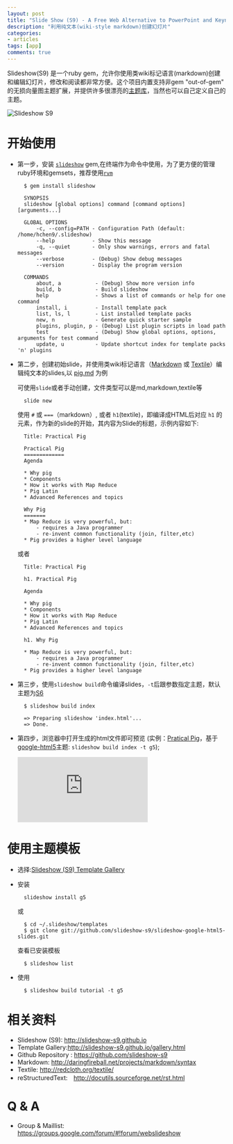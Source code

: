 ```yaml
---
layout: post
title: "Slide Show (S9) - A Free Web Alternative to PowerPoint and Keynote in Ruby"
description: "利用纯文本(wiki-style markdown)创建幻灯片"
categories: 
- articles
tags: [app]
comments: true
---
```


Slideshow(S9) 是一个ruby gem，允许你使用类wiki标记语言(markdown)创建和编辑幻灯片，修改和阅读都非常方便。这个项目内置支持非gem "out-of-gem" 的无损向量图主题扩展，并提供许多很漂亮的[主题库](http://slideshow-s9.github.io/gallery.html)，当然也可以自己定义自己的主题。

![Slideshow S9](https://0.gravatar.com/avatar/3d0992109f4581ea0e898e37fb48af39?d=https%3A%2F%2Fidenticons.github.com%2F92a03b30888f1885fd275110ed3a6dda.png&r=x&s=150)

开始使用
=======
- 第一步，安装 [`slideshow`](https://rubygems.org/gems/slideshow) gem,在终端作为命令中使用，为了更方便的管理ruby环境和gemsets，推荐使用[`rvm`](http://www.haoch.me/articles/ruby-with-rvm.html)
	
		$ gem install slideshow
		
		SYNOPSIS
	    slideshow [global options] command [command options] [arguments...]
		
		GLOBAL OPTIONS
		    -c, --config=PATH - Configuration Path (default: /home/hchen9/.slideshow)
		    --help            - Show this message
		    -q, --quiet       - Only show warnings, errors and fatal messages
		    --verbose         - (Debug) Show debug messages
		    --version         - Display the program version
		
		COMMANDS
		    about, a           - (Debug) Show more version info
		    build, b           - Build slideshow
		    help               - Shows a list of commands or help for one command
		    install, i         - Install template pack
		    list, ls, l        - List installed template packs
		    new, n             - Generate quick starter sample
		    plugins, plugin, p - (Debug) List plugin scripts in load path
		    test               - (Debug) Show global options, options, arguments for test command
		    update, u          - Update shortcut index for template packs 'n' plugins


- 第二步，创建初始slide，并使用类wiki标记语言（[Markdown](http://daringfireball.net/projects/markdown/) 或 [Textile](http://redcloth.org/textile)）编辑纯文本的slides,以 [pig.md](https://raw.github.com/haoch/haoch.github.io/master/talks/practical_pig/index.md) 为例
	
	可使用`slide`或者手动创建，文件类型可以是md,markdown,textile等
	
		slide new
	
	使用 `#` 或 `===`（markdown）, 或者 `h1`(textile)，即编译成HTML后对应 `h1` 的元素，作为新的slide的开始，其内容为Slide的标题，示例内容如下:
		
		Title: Practical Pig
		
		Practical Pig 
		=============
		Agenda
		
		* Why pig
		* Components
		* How it works with Map Reduce
		* Pig Latin
		* Advanced References and topics
		
		Why Pig
		=======
		* Map Reduce is very powerful, but:
		    - requires a Java programmer
		    - re-invent common functionality (join, filter,etc)
		* Pig provides a higher level language
			 
	或者

		Title: Practical Pig

		h1. Practical Pig 
		
		Agenda
		
		* Why pig
		* Components
		* How it works with Map Reduce
		* Pig Latin
		* Advanced References and topics
		
		h1. Why Pig

		* Map Reduce is very powerful, but:
		    - requires a Java programmer
		    - re-invent common functionality (join, filter,etc)
		* Pig provides a higher level language

- 第三步，使用`slideshow build`命令编译slides，`-t`后跟参数指定主题，默认主题为[S6](http://slideshow-s9.github.io/gallery.html)
 
		$ slideshow build index

		=> Preparing slideshow 'index.html'...
		=> Done.

- 第四步，浏览器中打开生成的html文件即可预览 (实例：[Pratical Pig](http://www.haoch.me/talks/practical_pig/#slide2)，基于[google-html5](https://github.com/slideshow-s9/slideshow-google-html5-slides)主题: `slideshow build index -t g5`);
	
	<iframe style="border:none" src="http://www.haoch.me/talks/practical_pig/#slide2"></iframe>

使用主题模板
===========

* 选择:[Slideshow (S9) Template Gallery](http://slideshow-s9.github.io/gallery.html)
* 安装
		
		slideshow install g5

	或

		$ cd ~/.slideshow/templates
		$ git clone git://github.com/slideshow-s9/slideshow-google-html5-slides.git
	
	查看已安装模板

		$ slideshow list
		
* 使用

		$ slideshow build tutorial -t g5

相关资料
=======
* Slideshow (S9): <http://slideshow-s9.github.io>
* Template Gallery:<http://slideshow-s9.github.io/gallery.html>
* Github Repository : <https://github.com/slideshow-s9>
* Markdown: <http://daringfireball.net/projects/markdown/syntax>
* Textile: <http://redcloth.org/textile/>
* reStructuredText:　<http://docutils.sourceforge.net/rst.html>

Q & A
======
* Group & Maillist: <https://groups.google.com/forum/#!forum/webslideshow>


